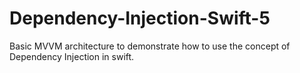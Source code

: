 # Dependency-Injection-Swift-5
Basic MVVM architecture to demonstrate how to use the concept of Dependency Injection in swift.

